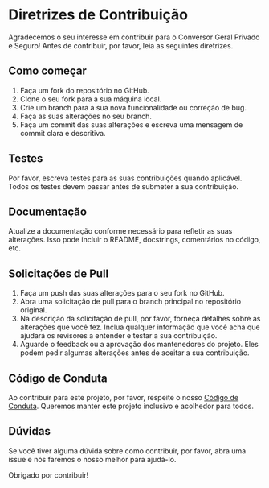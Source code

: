 # Diretrizes de Contribuição

Agradecemos o seu interesse em contribuir para o Conversor Geral Privado e Seguro! Antes de contribuir, por favor, leia as seguintes diretrizes.

## Como começar

1. Faça um fork do repositório no GitHub.
2. Clone o seu fork para a sua máquina local.
3. Crie um branch para a sua nova funcionalidade ou correção de bug.
4. Faça as suas alterações no seu branch.
5. Faça um commit das suas alterações e escreva uma mensagem de commit clara e descritiva.

## Testes

Por favor, escreva testes para as suas contribuições quando aplicável. Todos os testes devem passar antes de submeter a sua contribuição.

## Documentação

Atualize a documentação conforme necessário para refletir as suas alterações. Isso pode incluir o README, docstrings, comentários no código, etc.

## Solicitações de Pull

1. Faça um push das suas alterações para o seu fork no GitHub.
2. Abra uma solicitação de pull para o branch principal no repositório original.
3. Na descrição da solicitação de pull, por favor, forneça detalhes sobre as alterações que você fez. Inclua qualquer informação que você acha que ajudará os revisores a entender e testar a sua contribuição.
4. Aguarde o feedback ou a aprovação dos mantenedores do projeto. Eles podem pedir algumas alterações antes de aceitar a sua contribuição.

## Código de Conduta

Ao contribuir para este projeto, por favor, respeite o nosso [Código de Conduta](CODE_OF_CONDUCT.md). Queremos manter este projeto inclusivo e acolhedor para todos.

## Dúvidas

Se você tiver alguma dúvida sobre como contribuir, por favor, abra uma issue e nós faremos o nosso melhor para ajudá-lo.

Obrigado por contribuir!
